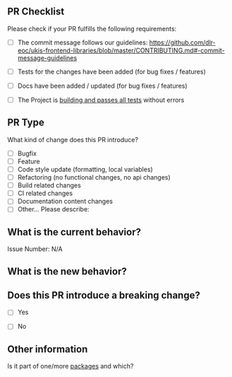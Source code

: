 ## PR Checklist
Please check if your PR fulfills the following requirements:

- [ ] The commit message follows our guidelines: https://github.com/dlr-eoc/ukis-frontend-libraries/blob/master/CONTRIBUTING.md#-commit-message-guidelines
- [ ] Tests for the changes have been added (for bug fixes / features)
- [ ] Docs have been added / updated (for bug fixes / features)
- [ ] The Project is [building and passes all tests](https://github.com/dlr-eoc/ukis-frontend-libraries/blob/master/DEVELOPMENT.md#further-you-can-test-and-build-locally) without errors


## PR Type
What kind of change does this PR introduce?

<!-- Please check the one that applies to this PR using "x". -->

- [ ] Bugfix
- [ ] Feature
- [ ] Code style update (formatting, local variables)
- [ ] Refactoring (no functional changes, no api changes)
- [ ] Build related changes
- [ ] CI related changes
- [ ] Documentation content changes
- [ ] Other... Please describe:

## What is the current behavior?
<!-- Please describe the current behavior that you are modifying, or link to a relevant issue. -->

Issue Number: N/A


## What is the new behavior?


## Does this PR introduce a breaking change?

- [ ] Yes
- [ ] No


<!-- If this PR contains a breaking change, please describe the impact and migration path for existing applications below. -->


## Other information
Is it part of one/more [packages](https://github.com/dlr-eoc/ukis-frontend-libraries/packages) and which?
